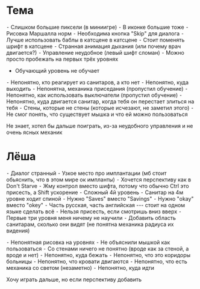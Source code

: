 # Тема
⁃ Слишком большие пиксели (в миниигре)
⁃ В иконке большие тоже
⁃ Рисовка Маршалла норм
⁃ Необходима кнопка "Skip" для диалога
⁃ Лучше использовать баблы в катсцене в катсцене
⁃ Стоит поменять шрифт в катсцене
⁃ Странная анимация дыхания (или почему врач двигается?)
⁃ Управление неудобное (левый шифт сломан)
⁃ Можно просто пробежать на первых трёх уровнях
- Обучающий уровень не обучает


⁃ Непонятно, кто реагирует из санитаров, а кто нет
⁃ Непонятно, куда выходить
⁃ Непонятна, механика приседания (пропустил обучение)
⁃ Непонятно, как использовать выключатели (пропустил обучение)
⁃ Непонятно, куда двигается санитар, когда тебя он перестает злиться на тебя
⁃ Стены, которые не стены (которые исчезают, не заметил этого)
⁃ Не смог понять, что существует мышка и что ей можно пользоваться

Не знает, хотел бы дальше поиграть, из-за неудобного управления и не очень ясных механик

# Лёша
⁃ Диалог странный
⁃ Узкое место про имплантации (мб стоит обьяснить, что в этом мире ок импланты)
⁃ Хочется перспективу как в Don't Starve
⁃ Жму контрол вместо шифта, потому что обычно Ctrl это присесть, а Shift ускорение
⁃ Сложный 4й уровень
⁃ Санитар на 4м уровне ходит спиной
⁃ Нужно "Saves" вместо "Savings"
⁃ Нужно "okay" вместо "okey"
⁃ Часть русская, часть английская --- стоит на одном языке сделать всё
⁃ Нельзя присесть, если смотришь вниз вверх
⁃ Первые три уровня меня ничему не научили
⁃ Добавить область санитарам, сколько они видят (не понятна механика радиуса их видения)

⁃ Непонятная рисовка на уровнях
⁃ Не объяснили мышкой как пользоваться
⁃ Со стенами ничего не понятно (вроде как за стеной, а вроде и нет)
⁃ Непонятно, куда бежать
⁃ Непонятно, что это коридоры больницы
⁃ Непонятно, что кровати двигаются
⁃ Непонятно, что есть механика со светом (незаметно)
⁃ Непонятно, куда идти

Хочу играть дальше, но если перспективу добавить

